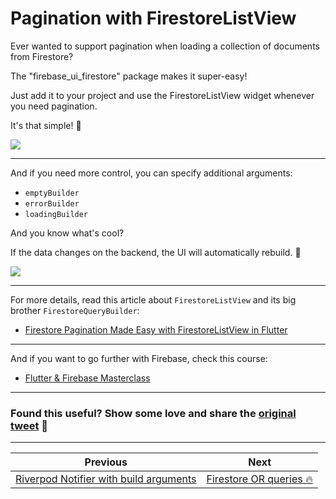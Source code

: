 # Pagination with FirestoreListView

Ever wanted to support pagination when loading a collection of documents from Firestore?

The "firebase_ui_firestore" package makes it super-easy!

Just add it to your project and use the FirestoreListView widget whenever you need pagination.

It's that simple! 🚀

![](098.1.png)

---

And if you need more control, you can specify additional arguments:

- `emptyBuilder`
- `errorBuilder`
- `loadingBuilder`

And you know what's cool?

If the data changes on the backend, the UI will automatically rebuild. 🚀

![](098.2.png)

---

For more details, read this article about `FirestoreListView` and its big brother `FirestoreQueryBuilder`:

- [Firestore Pagination Made Easy with FirestoreListView in Flutter](https://codewithandrea.com/articles/firestore-pagination-list-view/)

---

And if you want to go further with Firebase, check this course:

- [Flutter & Firebase Masterclass](https://codewithandrea.com/courses/flutter-firebase-masterclass/)

---

### Found this useful? Show some love and share the [original tweet](https://twitter.com/biz84/status/1633800807492534272) 🙏

---

| Previous | Next |
| -------- | ---- |
| [Riverpod Notifier with build arguments](../0097-riverpod-notifier-build-argument/index.md) | [Firestore OR queries 🔥](../0099-firestore-or-query/index.md) |

